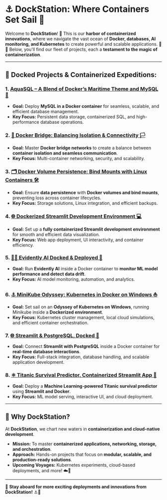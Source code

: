 # ⚓️ DockStation: Where Containers Set Sail 🌊

Welcome to **DockStation**! 🌊 This is our **harbor of containerized innovations**, where we navigate the vast ocean of **Docker, databases, AI monitoring, and Kubernetes** to create powerful and scalable applications. 🚀🏡 Below, you'll find our fleet of projects, each a **testament to the magic of containerization**. 

---

## 🌆 Docked Projects & Containerized Expeditions:

### 1. [AquaSQL – A Blend of Docker’s Maritime Theme and MySQL 🐬](AquaSQL%20%E2%80%93%20%28A%20blend%20of%20Docker%E2%80%99s%20maritime%20theme%20and%20MySQL%29)  
- **Goal:** Deploy **MySQL in a Docker container** for seamless, scalable, and efficient database management.
- **Key Focus:** Persistent data storage, containerized SQL, and high-performance database operations.

### 2. [🔗 Docker Bridge: Balancing Isolation & Connectivity 🏳️](Docker%20Bridge%2C%20Balancing%20Isolation%20%26%20Connectivity)
- **Goal:** Master **Docker bridge networks** to create a balance between **container isolation and seamless communication**.
- **Key Focus:** Multi-container networking, security, and scalability.

### 3. [🗂 Docker Volume Persistence: Bind Mounts with Linux Containers 🛠️](Docker%20Volume%20Persistence%2C%20Bind%20Mounts%20with%20Linux%20Containers)
- **Goal:** Ensure **data persistence** with **Docker volumes and bind mounts**, preventing loss across container lifecycles.
- **Key Focus:** Storage solutions, Linux integration, and efficient backups.

### 4. [🌐 Dockerized Streamlit Development Environment 💻](Dockerized%20Streamlit%20Development%20Environment)
- **Goal:** Set up a **fully containerized Streamlit development environment** for smooth and efficient data visualization.
- **Key Focus:** Web app deployment, UI interactivity, and container efficiency.

### 5. [🧑‍🌺 Evidently AI Docked & Deployed 🔄](Evidently%20AI%20Docked%20%26%20Deployed)
- **Goal:** Run **Evidently AI** inside a Docker container to **monitor ML model performance and detect data drift**.
- **Key Focus:** AI model monitoring, automation, and analytics.

### 6. [⚓️ MiniKube Odyssey: Kubernetes in Docker on Windows ⛵](MiniKube%20Odyssey%2C%20Kubernetes%20in%20Docker%20on%20Windows)
- **Goal:** Set sail on an **Odyssey of Kubernetes on Windows**, running Minikube inside a **Dockerized environment**.
- **Key Focus:** Kubernetes cluster management, local cloud simulations, and efficient container orchestration.

### 7. [🌐 Streamlit & PostgreSQL, Docked 💪](Streamlit%20%26%20PostgreSQL%2C%20docked)
- **Goal:** Connect **Streamlit with PostgreSQL** inside a Docker container for **real-time database interactions**.
- **Key Focus:** Full-stack integration, database handling, and scalable application development.

### 8. [⚛ Titanic Survival Predictor, Containerized Streamlit App 🌌](Titanic%20Survival%20Predictor%2C%20Containerized%20Streamlit%20App)
- **Goal:** Deploy a **Machine Learning-powered Titanic survival predictor** using **Streamlit and Docker**.
- **Key Focus:** ML model serving, interactive UI, and cloud deployment.

---

## 🌊 Why DockStation? 
At **DockStation**, we chart new waters in **containerization and cloud-native development**. 

- **Mission:** To master **containerized applications, networking, storage, and orchestration**.
- **Approach:** Hands-on projects that focus on **modular, scalable, and production-ready solutions**.
- **Upcoming Voyages:** Kubernetes experiments, cloud-based deployments, and more! ☁️🌟

---

🌟 **Stay aboard for more exciting deployments and innovations from DockStation!** ⚓️🚀
